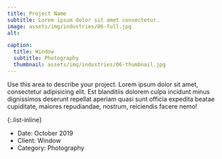 ```yaml
---
title: Project Name
subtitle: Lorem ipsum dolor sit amet consectetur.
image: assets/img/industries/06-full.jpg
alt: 

caption:
  title: Window
  subtitle: Photography
  thumbnail: assets/img/industries/06-thumbnail.jpg
---
```

Use this area to describe your project. Lorem ipsum dolor sit amet, consectetur adipisicing elit. Est blanditiis dolorem culpa incidunt minus dignissimos deserunt repellat aperiam quasi sunt officia expedita beatae cupiditate, maiores repudiandae, nostrum, reiciendis facere nemo!

{:.list-inline}
- Date: October 2019
- Client: Window
- Category: Photography

